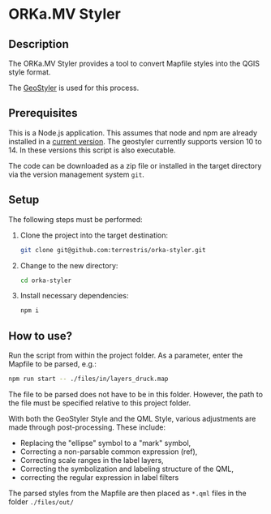 # ORKa.MV Styler

## Description

The ORKa.MV Styler provides a tool to convert Mapfile styles into the QGIS style format.

The [GeoStyler](https://geostyler.org/) is used for this process.

## Prerequisites

This is a Node.js application. This assumes that node and npm are already installed in a
[current version](https://nodejs.org/en/).
The geostyler currently supports version 10 to 14. In these versions this script is also executable.

The code can be downloaded as a zip file or installed in the target directory via the version management system `git`.

## Setup

The following steps must be performed:

1. Clone the project into the target destination:

    ```bash
    git clone git@github.com:terrestris/orka-styler.git
    ```

2. Change to the new directory:

    ```bash
    cd orka-styler
    ```

3. Install necessary dependencies:

    ```bash
    npm i
    ```

## How to use?

Run the script from within the project folder. As a parameter, enter the Mapfile to be parsed, e.g.:

```bash
npm run start -- ./files/in/layers_druck.map
```

The file to be parsed does not have to be in this folder. However, the path to the file must be specified relative to this project folder.

With both the GeoStyler Style and the QML Style, various adjustments are made through post-processing. These include:

- Replacing the "ellipse" symbol to a "mark" symbol,
- Correcting a non-parsable common expression (ref),
- Correcting scale ranges in the label layers,
- Correcting the symbolization and labeling structure of the QML,
- correcting the regular expression in label filters

The parsed styles from the Mapfile are then placed as `*.qml` files in the folder `./files/out/`
